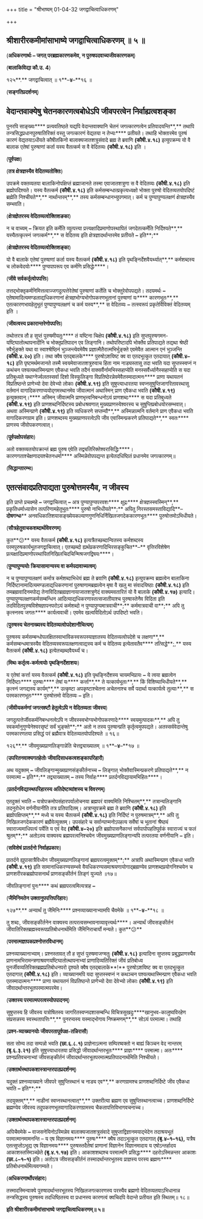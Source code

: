 +++
title = "श्रीभाष्यम् 01-04-32 जगद्वाचित्वाधिकरणम्"

+++
<div claऽऽ="elementor-widget-container">

## श्रीशारीरकमीमांसाभाष्ये जगद्वाचित्वाधिकरणम् ॥ ५ ॥

(**अधिकरणार्थः – जगत् परब्रह्मकारणकमेव, न पुरुषपदवाच्यजीवकारणकम्**)

(**बालाकिविद्या कौ.उ. 4**)

१२५**.** जगद्वाचित्वात् ॥ १**–**४**–**१६ ॥

(**सङ्गतिप्रदर्शनम्**)

## **वेदान्तवाक्येषु चेतनकारणत्वबोधेऽपि जीवपरत्वेन निर्वाह्यत्वशङ्का**

पुनरपि साङ्ख्यः**** प्रत्यवतिष्ठते यद्यपि वेदान्तवाक्यानि चेतनं जगत्कारणत्वेन प्रतिपादयन्ति**,** तथापि तन्त्रसिद्धप्रधानपुरुषातिरिक्तं वस्तु जगत्कारणं वेद्यतया न तेभ्यः**** प्रतीयते। तथाहि भोक्तारमेव पुरुषं कारणं वेद्यतयाऽधीयते कौषीतकिनो बालाक्यजातशत्रुसंवादे ब्रह्म ते ब्रवाणि **(**कौषी**.**४**.**१८**)** इत्युपक्रम्य यो वै बालाक एतेषां पुरुषाणां कर्ता यस्य वैतत्कर्म स वै वेदितव्यः **(**कौषी**.**४**.**१८**)** इति ।

(**पूर्वपक्षः**)

(**तत्र क्षेत्रज्ञस्यैव वेदितव्यतोक्तिः**)

उपक्रमे वक्तव्यतया बालाकिनोपक्षिप्तं ब्रह्माजानते तस्मा एवाजातशत्रुणा स वै वेदितव्यः **(**कौषी**.**४**.**१८**)** इति ब्रह्मोपदिश्यते। यस्य वैतत्कर्म **(**कौषी**.**४**.**१८**)** इति कर्मसम्बन्धात्प्रकृत्यध्यक्षो भोक्ता पुरुषो वेदितव्यतयोपदिष्टं ब्रह्मेति निश्चीयते**,** नार्थान्तरम्**,** तस्य कर्मसम्बन्धानभ्युपगमात्। कर्म च पुण्यापुण्यलक्षणं क्षेत्रज्ञस्यैव सम्भवति।

(**क्षेत्रज्ञेतरस्य वेदितव्यत्वोक्तिशङका**)

न च वाच्यम् **–** क्रियत इति कर्मेति व्युत्पत्त्या प्रत्त्यक्षादिप्रमाणोपस्थापितं जगदेतत्कर्मेति निर्दिश्यते**,** यस्यैतत्कृत्स्नं जगत्कर्म**,** स वेदितव्य इति क्षेत्रज्ञादर्थान्तरमेव प्रतीयते **–** इति**;**

(**क्षेत्रज्ञेतरस्य वेदितव्यत्वोक्तिशङ्का**)

यो वै बालाके एतेषां पुरुषाणां कर्ता यस्य वैतत्कर्म **(**कौषी**.**४**.**१८**)** इति पृथङ्निर्देशवैयर्थ्यात्**,** कर्मशब्दस्य च लोकवेदयोः**** पुण्यपापरूप एव कर्मणि प्रसिद्धेः****।

(**जीवे सर्वकर्तृत्वोपपत्तिः**)

तत्तद्भोक्तृकर्मनिमित्तत्वाज्जगदुत्पत्तेरेतेषां पुरुषाणां कर्तेति च भोक्तुरेवोपपद्यते। तदयमर्थः **–** एतेषामादित्यमण्डलाद्यधिकरणानां क्षेत्रज्ञभोग्यभोगोपकरणभूतानां पुरुषाणां यः**** कारणभूतः**,** एतत्कारणभावहेतुभूतं पुण्यापुण्यलक्षणं च कर्म यस्य**,** स वेदितव्यः **–** तत्स्वरूपं प्रकृतेर्विविक्तं वेदितव्यम् इति ।

(**जीवत्वस्य प्रकारान्तरेणोपपत्तिः**)

तथोत्तरत्र तौ ह सुप्तं पुरुषमीयतुः**** तं यष्टिना चिक्षेप **(**कौषी**.**४**.**१८**)** इति सुप्तपुरुषगमन-यष्टिघातोत्थापनादीनि च भोक्तृप्रतिपादन एव लिङ्गानि। तथोपरिष्टादपि भोक्तैव प्रतिपाद्यते तद्यथा श्रेष्ठी स्वैर्भुङ्क्ते यथा वा स्वाश्श्रेष्ठिनं भुञ्जन्त्येवमेवैष प्रज्ञात्मैतैरात्मभिर्भुङ्क्ते एवमेवैत आत्मान एनं भुञ्जन्ति **(**कौषी**.**४**.**२०**)** इति। तथा क्वैष एतद्बालके**** पुरुषोऽशयिष्ट क्व वा एतदभूत्कुत एतदायात् **(**कौषी**.**४**–**१८**)** इति पृष्टमर्थमजानते तस्मै स्वयमेवाजातशत्रुरुवाच हिता नाम नाड्यस्तासु तदा भवति यदा सुप्तस्स्वप्नं न कथंचन पश्यत्यथास्मिन्प्राण एवैकधा भवति तदैनं वाक्सर्वैर्नामभिस्सहाप्येति मनस्सर्वैर्ध्यानैस्सहाप्येति स यदा प्रतिबुध्यते यथाग्नेर्ज्वलतस्सर्वा दिशो विस्फुलिङ्गा विप्रतिष्ठेरन्नेवमेवैतस्मादात्मनः**** प्राणा यथायतनं विप्रतिष्ठन्ते प्राणेभ्यो देवा देवेभ्यो लोकाः **(**कौषी**.**४**.**१९**)** इति सुषुप्त्याधारतया स्वप्नसुषुप्तिजागरितावस्थासु वर्तमानं वागादिकरणाप्ययोद्गमस्थानमेव जीवात्मानं अथास्मिन् प्राण एवैकधा भवति **(**कौषी**.**४**.**१९**)** इत्युक्तवान्।**** अस्मिन् जीवात्मनि प्राणभृत्त्वनिबन्धनोऽयं प्राणशब्दः**** स यदा प्रतिबुध्यते **(**कौषी**.**४**.**१९**)** इति प्राणशब्दनिर्दिष्टस्य प्रबोधश्रवणात् मुख्यप्राणस्येश्वरस्य च सुषुप्तिप्रबोधयोरसम्भवात्। अथवा अस्मिन्प्राणे **(**कौषी**.**४**.**१९**)** इति व्यधिकरणे सप्तम्यौ**,** अस्मिन्नात्मनि वर्तमाने प्राण एवैकधा भवति वागादिकरणग्राम इति। प्राणशब्दस्य मुख्यप्राणपरत्वेऽपि जीव एवास्मिन्प्रकरणे प्रतिपाद्यते**,** स्वतः**** प्राणस्य जीवोपकरणत्वात्।

(**पूर्वपक्षोपसंहारः**)

अतो वक्तव्यतयोपक्रान्तं ब्रह्म पुरुष एवेति तद्व्यतिरिक्तेश्वरासिद्धिः****। कारणगताश्चेक्षणादयश्चेतनधर्मा**** अस्मिन्नेवोपपद्यन्त इत्येतदधिष्ठितं प्रधानमेव जगत्कारणम्॥

(**सिद्धान्तारम्भः**)

## **एतत्संवादप्रतिपाद्यता पुरुषोत्तमस्यैव, न जीवस्य**

इति प्राप्ते प्रचक्ष्महे **–** जगद्वाचित्वात् **–** अत्र पुण्यापुण्यपरवशः**** क्षुद्रः**** क्षेत्रज्ञस्स्वस्मिन्**,** प्रकृतिधर्माध्यासेन तत्परिणामहेतुभूतः**** पुरुषो नाभिधीयते**;** अपितु निरस्तसमस्ताविद्यादि**–**दोषगन्धः**** अनवधिकातिशयासङ्ख्येयकल्याणगुणनिधिर्निखिलजगदेककारणभूतः**** पुरुषोत्तमोऽभिधीयते।

(**सौत्रहेतुवाचकशब्दार्थविवरणम्**)

कुत**😕** यस्य वैतत्कर्म **(**कौषी**.**४**.**१८**)** इत्यत्रैतच्छब्दान्वितस्य कर्मशब्दस्य परमपुरुषकार्यभूतजगद्वाचित्वात्। एतच्छब्दो ह्यर्थप्रकरणादिभिरसङ्कुचित**–** वृत्तिरविशेषेण प्रत्यक्षादिप्रमाणोपस्थापितनिखिलचिदचिन्मिश्रजगद्विषयः****।

(**पुण्यापुण्ययोः क्रियासामान्यस्य वा कर्मपदावाच्यत्वम्**)

न च पुण्यापुण्यलक्षणं कर्मात्र कर्मशब्दाभिधेयं ब्रह्म ते ब्रवाणि **(**कौषी**.**४**.**१८**)** इत्युपक्रम्य ब्रह्मत्वेन बालाकिना निर्दिष्टानामादित्यमण्डलाद्यधिकरणानां पुरुषाणामब्रह्मत्वेन मृषा वै खलु मा संवादयिष्ठाः **(**कौषी**.**४**.**१८**)** इति तमब्रह्मवादिनमपोद्य तेनाविदितब्रह्मज्ञानायाजातशत्रुणेदं वाक्यमवतारितं यो वै बालाके **(**कौषी**.**४**.**१७**)** इत्यादि। पुण्यापुण्यलक्षणकर्मसम्बन्धिन आदित्याद्यधिकरणास्तत्सजातीयाश्च पुरुषास्तेनैव विदिता इति तदविदितपुरुषविशेषज्ञापनपरोऽयं कर्मशब्दो न पुण्यापुण्यमात्रवाची**;** कर्ममात्रवाची वा**;** अपि तु कृत्स्नस्य जगतः**** कार्यत्ववाची। एवमेव खल्वविदितोऽर्थ उपदिष्टो भवति।

(**पुरुषस्य चेतनाख्यस्य वेदितव्यत्वोपदेशानौचित्यम्**)

पुरुषस्य कर्मसम्बन्धोपलक्षितस्वाभाविकस्वरूपस्याज्ञातस्य वेदितव्यत्वोपदेशे च लक्षणा**,** कर्मसम्बन्धमात्रस्यैव वेदितव्यस्वरूपलक्षणत्वाद्यस्य कर्म च वेदितव्य इत्येतावतैव**** तत्सिद्धे**;,** यस्य वैतत्कर्म **(**कौषी**.**४**.**१८**)** इत्येतच्छब्दवैयर्थ्यं च।

(**मिथः कर्तृत्व-कर्मत्वयोः पृथङ्निर्देशाशयः**)

य एतेषां कर्त्ता यस्य वैतत्कर्म **(**कौषी**.**४**.**१८**)** इति पृथङ्निर्देशस्य चायमभिप्रायः **–** ये त्वया ब्रह्मत्वेन निर्दिष्टाः**** पुरुषाः**** तेषां यः**** कर्त्ता**,** ते यत्कार्यभूताः**,** किं विशिष्याभिधीयते**,** कृत्स्नं जगद्यस्य कार्यम्**,** उत्कृष्टा अपकृष्टाश्चेतना अचेतनाश्च सर्वे पदार्था यत्कार्यत्वे तुल्याः**,** स परमकारणभूतः**** पुरुषोत्तमो वेदितव्यः **–** इति।

(**जीवीयकर्मणां जगत्स्रष्टौ हेतुत्वेऽपि न वेदितव्यता जीवस्य**)

जगदुत्पत्तेर्जीवकर्मनिबन्धनत्वेऽपि न जीवस्स्वभोग्यभोगोपकरणादेः**** स्वयमुत्पादकः**,** अपि तु स्वकर्मानुगुण्येनेश्वरसृष्टं सर्वं भुङ्क्ते**;** अतो न तस्य पुरुषान्प्रति कृर्तृत्वमुपपद्यते। अतस्सर्ववेदान्तेषु परमकारणतया प्रसिद्धं परं ब्रह्मैवात्र वेदितव्यतयोपदिश्यते ॥ १६॥

१२६**.** जीवमुख्यप्राणलिङ्गान्नेति चेत्तद्व्याख्यातम् ॥ १**–**४**–**१७ ॥

(**उपरितनवाक्यगतहेतोः जीवादिसाधकत्वशङ्कापरिहारौ**)

अथ यदुक्तम् **–** जीवलिङ्गान्मुख्यप्राणसंङ्कीर्तनाच्च **–** लिङ्गात् भोक्तैवास्मिन्प्रकरणे प्रतिपाद्यते**,** न परमात्मा **–** इति**;** तद्व्याख्यातम् **–** तस्य निर्वाहः**** प्रतर्दनविद्यायामभिहितः****।

(**प्रतर्दनविद्यास्थपरिहारस्य अतिदेष्टव्यांशस्य च विवरणम्**)

एतदुक्तं भवति **–** यत्रोपक्रमोपसंहारपर्यालोचनया ब्रह्मपरं वाक्यमिति निश्चितम्**,** तत्रान्यलिङ्गानि तदनुरोधेन वर्णनीयानीति तत्र प्रतिपादितम्। अत्राप्युपक्रमे ब्रह्म ते ब्रवाणि **(**कौषी**.**४**.**१८**)** इति ब्रह्मोपक्षिप्तम्**,** मध्ये च यस्य चैतत्कर्म **(**कौषी**.**४**.**१८**)** इति निर्दिष्टं न पुरुषमात्रम्**,** अपि तु निखिलजगदेककारणं ब्रह्मैवेत्युक्तम्। उपसंहारे च सर्वान्पाप्मनोऽपहत्य सर्वेषां च भूतानां श्रैष्ठ्यं स्वाराज्यमाधिपत्यं पर्येति य एवं वेद **(**कौषी**.**४**–**२०**)** इति ब्रह्मोपासनैकान्तं सर्वपापोपहतिपूर्वकं स्वाराज्यं च फलं श्रुतम्**;** अतोऽस्य वाक्यस्य ब्रह्मपरत्वनिश्चयेन जीवमुख्यप्राणलिङ्गान्यपि तत्परतया वर्णनीयानि **–** इति।

(**सविशेषं प्रातर्दनो निर्वाहप्रकारः**)

प्रातर्दने ह्युपासात्रैविध्येन जीवमुख्यप्राणलिङ्गानां ब्रह्मपरत्वमुक्तम्**;** अत्रापि अथास्मिन्प्राण एवैकधा भवति **(**कौषी**.**४**.**१९**)** इति सामानाधिकरण्यसम्भवे वैयधिकरण्यसमाश्रयणायोगाद्ब्रह्मण्येव प्राणशब्दप्रयोगनिश्चयेन च प्राणशरीरकब्रह्मोपासनार्थं प्राणसङ्कीर्तनं लिङ्गं युज्यते ॥१७॥

जीवलिङ्गानां पुनः**** कथं ब्रह्मपरत्वमित्यत्राह **–**

(**जैमिनिमतेन उक्तानुपपत्तिपरिहारः**)

१२७**.** अन्यार्थं तु जैमिनिः**** प्रश्नव्याख्यानाभ्यामपि चैवमेके ॥ १**–**४**–**१८ ॥

तु शब्दः, जीवसङ्कीर्तनेन वाक्यस्य तत्परत्वसम्भावनाव्यावृत्त्यर्थः****। अन्यार्थं जीवसङ्कीर्तनं जीवातिरिक्तब्रह्मस्वरूपप्रतिबोधनार्थमिति जैमिनिराचार्यो मन्यते। कुत**😕**

(**परमात्मज्ञापकप्रश्नोत्तरविधानम्**)

प्रश्नव्याख्यानाभ्याम्। प्रश्नस्तावत् तौ ह सुप्तं पुरुषमाजग्मतुः **(**कौषी**.**४**.**१८**)** इत्यादिना सुप्तस्य प्रबुद्धप्राणस्यैव प्राणनामभिरामन्त्रणाश्रवणयष्टिघातोत्थापनाभ्यां प्राणादिव्यतिरिक्तं जीवं प्रतिबोध्य पुनर्जीवव्यतिरिक्तब्रह्मप्रतिबोधनपरो दृश्यते क्वैष एतद्बालाके**!** पुरुषोऽशयिष्ट क्व वा एतदभूत्कुत एतदागात् **(**कौषी**.**४**.**१८**)** इति। व्याख्यानमपि यदा सुप्तस्स्वप्नं न कथञ्चन पश्यत्यथास्मिन्प्राण एवैकधा भवति एतस्मादात्मनः**** प्राणा यथायतनं विप्रतिष्ठन्ते प्राणेभ्यो देवा देवेभ्यो लोकाः **(**कौषी**.**४**.**१९**)** इति जीवादर्थान्तरभूतपरमात्मपरमेव।

(**उक्तस्य परमात्मपरत्वस्योपपादनम्**)

सुषुप्तस्य हि जीवस्य यत्रोषितस्य जागरितस्वप्नदशासम्बन्धि विचित्रसुखदुः****खानुभव-कालुष्यविरहेण संप्रसन्नस्य स्वस्थतापत्तिः**,** पुनरप्यस्य यस्माद्भोगाय निष्क्रमणम्**,** सोऽयं परमात्मा। तथाहि

(**प्रश्न-व्याख्यानयोः जीवपरतापूर्वपक्ष-तन्निरासौ**)

सता सोम्य तदा सम्पन्नो भवति **(**छा**.**६**.**८**.**१**)** प्राज्ञेनाऽत्मना सम्पिरष्वक्तो न बाह्यं किञ्चन वेद नान्तरम् **(**बृ**.**६**.**३**.**२१**)** इति सुषुप्त्याधारतया प्रसिद्धो जीवादर्थान्तरभूतः**** प्राज्ञः**** परमात्मा। अतः**** प्रश्नप्रतिवचनाभ्यां जीवसङ्कीर्तनं जीवादर्थान्तरभूतपरमात्मप्रतिपादनार्थमिति निश्चीयते।

(**उक्तार्थस्थापकशास्त्रान्तरपाठप्रदर्शनम्**)

यदुक्तं प्रश्नव्याख्याने जीवपरे सुषुप्तिस्थानं च नाड्य एव**,** करणग्रामश्च प्राणशब्दनिर्दिष्टे जीव एवैकधा भवति **–** इति**;**

तदयुक्तम्**,** नाडीनां स्वप्नस्थानत्वात्**,** उक्तरीत्या ब्रह्मण एव सुषुप्तिस्थानत्वाच्च। प्राणशब्दनिर्दिष्टे ब्रह्मण्येव जीवस्य तदुपकरणभूतवागादिकरणग्रामस्य चैकतापत्तिविभागवचनाच्च।

(**उक्तार्थस्थापकशास्त्रान्तरपाठप्रदर्शनम्**)

अपिचैवमेके **–** वाजसनेयिनोऽस्मिन्नेव बालाक्यजातशत्रुसंवादे सुषुप्ताद्विज्ञानमयाद्भेदेन तदाश्रयभूतं परमात्मानमामनन्ति – य एष विज्ञानमयः**** पुरुषः**** क्वैष तदाऽभूत्कुत एतदागात् **(**बृ**.**४**–**१**–**१६**),** यत्रैष एतत्सुप्तोऽभूद्य एष विज्ञानमयः**** पुरुषस्तदैतेषां प्राणानां विज्ञानेन विज्ञानमादाय य एषोऽन्तर्हादय आकाशस्तस्मिञ्च्छेते **(**बृ**.**४**.**१**.**१७**)** इति। आकाशशब्दश्च परमात्मनि प्रसिद्धः**** दहरोऽस्मिन्नन्तर आकाशः **(**छा**.**८**–**१**–**१**)** इति। अतोऽत्र जीवसङ्कीर्तनं तस्मादर्थान्तरभूतस्य प्राज्ञस्य परस्य ब्रह्मणः**** प्रतिबोधनार्थमित्यवगम्यते।

(**अधिकरणार्थोपसंहारः**)

तस्मादस्मिन्वाक्ये पुरुषादर्थान्तरभूतस्य निखिलजगत्कारणस्य परस्यैव ब्रह्मणो वेदितव्यतयाऽभिधानान्न तन्त्रसिद्धस्य पुरुषस्य तदधिष्ठितस्य वा प्रधानस्य कारणत्वं क्वचिदपि वेदान्ते प्रतीयत इति स्थितम्॥ १८॥

**इति श्रीशारीरकमीमांसाभाष्ये जगद्वाचित्वाधिकरणम्॥ ५॥**



</div>
